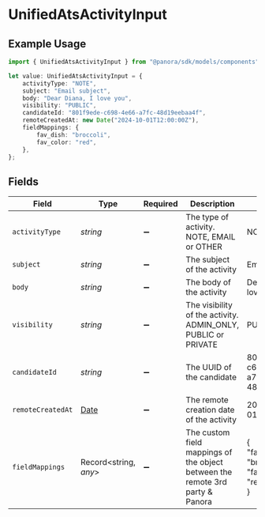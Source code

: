 # UnifiedAtsActivityInput

## Example Usage

```typescript
import { UnifiedAtsActivityInput } from "@panora/sdk/models/components";

let value: UnifiedAtsActivityInput = {
    activityType: "NOTE",
    subject: "Email subject",
    body: "Dear Diana, I love you",
    visibility: "PUBLIC",
    candidateId: "801f9ede-c698-4e66-a7fc-48d19eebaa4f",
    remoteCreatedAt: new Date("2024-10-01T12:00:00Z"),
    fieldMappings: {
        fav_dish: "broccoli",
        fav_color: "red",
    },
};
```

## Fields

| Field                                                                                         | Type                                                                                          | Required                                                                                      | Description                                                                                   | Example                                                                                       |
| --------------------------------------------------------------------------------------------- | --------------------------------------------------------------------------------------------- | --------------------------------------------------------------------------------------------- | --------------------------------------------------------------------------------------------- | --------------------------------------------------------------------------------------------- |
| `activityType`                                                                                | *string*                                                                                      | :heavy_minus_sign:                                                                            | The type of activity. NOTE, EMAIL or OTHER                                                    | NOTE                                                                                          |
| `subject`                                                                                     | *string*                                                                                      | :heavy_minus_sign:                                                                            | The subject of the activity                                                                   | Email subject                                                                                 |
| `body`                                                                                        | *string*                                                                                      | :heavy_minus_sign:                                                                            | The body of the activity                                                                      | Dear Diana, I love you                                                                        |
| `visibility`                                                                                  | *string*                                                                                      | :heavy_minus_sign:                                                                            | The visibility of the activity. ADMIN_ONLY, PUBLIC or PRIVATE                                 | PUBLIC                                                                                        |
| `candidateId`                                                                                 | *string*                                                                                      | :heavy_minus_sign:                                                                            | The UUID of the candidate                                                                     | 801f9ede-c698-4e66-a7fc-48d19eebaa4f                                                          |
| `remoteCreatedAt`                                                                             | [Date](https://developer.mozilla.org/en-US/docs/Web/JavaScript/Reference/Global_Objects/Date) | :heavy_minus_sign:                                                                            | The remote creation date of the activity                                                      | 2024-10-01T12:00:00Z                                                                          |
| `fieldMappings`                                                                               | Record<string, *any*>                                                                         | :heavy_minus_sign:                                                                            | The custom field mappings of the object between the remote 3rd party & Panora                 | {<br/>"fav_dish": "broccoli",<br/>"fav_color": "red"<br/>}                                    |